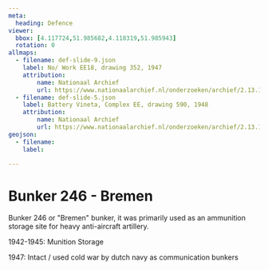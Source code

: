 ```yaml
---
meta:
  heading: Defence
viewer:
  bbox: [4.117724,51.985682,4.118319,51.985943]
  rotation: 0
allmaps:
  - filename: def-slide-9.json
    label: No/ Work EE18, drawing 352, 1947
    attribution:
        name: Nationaal Archief 
        url: https://www.nationaalarchief.nl/onderzoeken/archief/2.13.167/invnr/716/file/NL-HaNA_2.13.167_716_09?eadID=2.13.167&unitID=716&query=
  - filename: def-slide-5.json
    label: Battery Vineta, Complex EE, drawing 590, 1948
    attribution: 
        name: Nationaal Archief
        url: https://www.nationaalarchief.nl/onderzoeken/archief/2.13.167/invnr/333/file/NL-HaNA_2.13.167_333_01?eadID=2.13.167&unitID=333&query=
geojson:
  - filename: 
    label:

---
```


# Bunker 246 - Bremen

Bunker 246 or  "Bremen" bunker, it was primarily used as an ammunition storage site for heavy anti-aircraft artillery. 

1942-1945: Munition Storage 

1947: Intact / used cold war by dutch navy as communication bunkers 